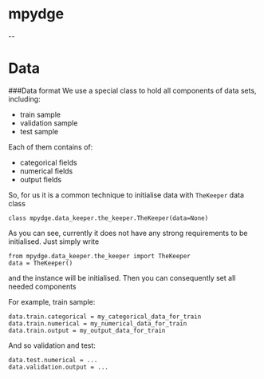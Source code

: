 # mpydge
--
# Data
###Data format
We use a special class to hold all components of data sets, including:
* train sample
* validation sample
* test sample

Each of them contains of:
* categorical fields
* numerical fields
* output fields

So, for us it is a common technique to initialise data with `TheKeeper` data class

`class mpydge.data_keeper.the_keeper.TheKeeper(data=None)`

As you can see, currently it does not have any strong requirements to be initialised. Just simply write

```
from mpydge.data_keeper.the_keeper import TheKeeper
data = TheKeeper()
```

and the instance will be initialised. Then you can consequently set all needed components

For example, train sample:

```
data.train.categorical = my_categorical_data_for_train
data.train.numerical = my_numerical_data_for_train
data.train.output = my_output_data_for_train
```

And so validation and test:

```
data.test.numerical = ...
data.validation.output = ...
```